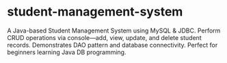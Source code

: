 # student-management-system
A Java-based Student Management System using MySQL &amp; JDBC. Perform CRUD operations via console—add, view, update, and delete student records. Demonstrates DAO pattern and database connectivity. Perfect for beginners learning Java DB programming.
